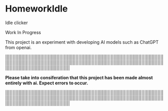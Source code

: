 # HomeworkIdle

Idle clicker

Work In Progress

This project is an experiment with developing AI models such as ChatGPT from openai.

||||||||||||||||||||||||||||||||||||||||||||||||||||||||||||||||||||||||||||||||||||||||||||||||||||||||||||||||||||||||||||||||||||||||||||||||||||||||||||||||||||||||||||||||||||||||||||||||||||||||||||||||||||||||||||||||||||||||||||||||||||||||||||||||||||

**Please take into consiferation that this project has been made almost entirely with ai. Expect errors to occur.**

||||||||||||||||||||||||||||||||||||||||||||||||||||||||||||||||||||||||||||||||||||||||||||||||||||||||||||||||||||||||||||||||||||||||||||||||||||||||||||||||||||||||||||||||||||||||||||||||||||||||||||||||||||||||||||||||||||||||||||||||||||||||||||||||||||
